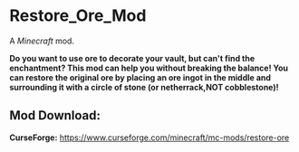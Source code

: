 # Restore_Ore_Mod
A *Minecraft* mod.

**Do you want to use ore to decorate your vault, but can't find the enchantment? This mod can help you without breaking the balance! You can restore the original ore by placing an ore ingot in the middle and surrounding it with a circle of stone (or netherrack,NOT cobblestone)!**


## Mod Download:


**CurseForge:** https://www.curseforge.com/minecraft/mc-mods/restore-ore

